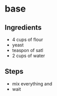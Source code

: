 # base

## Ingredients
- 4 cups of flour
- yeast
- teaspon of satl
- 2 cups of water

## Steps
- mix everything and
- wait